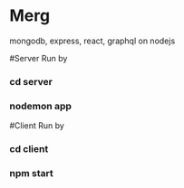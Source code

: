 # Merg
mongodb, express, react, graphql on nodejs



#Server Run by
### cd server
### nodemon app



#Client Run by
### cd client
### npm start

